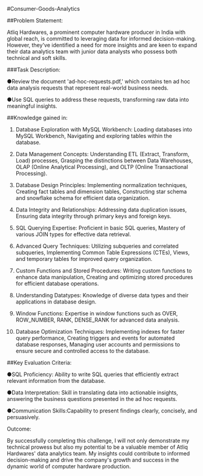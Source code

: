 #Consumer-Goods-Analytics

##Problem Statement:

Atliq Hardwares, a prominent computer hardware producer in India with global reach, is committed to leveraging data for informed decision-making. However, they've identified a need for more insights and are keen to expand their data analytics team with junior data analysts who possess both technical and soft skills.

###Task Description:

●Review the document 'ad-hoc-requests.pdf,' which contains ten ad hoc data analysis requests that represent real-world business needs.

●Use SQL queries to address these requests, transforming raw data into meaningful insights.


##Knowledge gained in:

1. Database Exploration with MySQL Workbench: Loading databases into MySQL Workbench, Navigating and exploring tables within the database.

2. Data Management Concepts: Understanding ETL (Extract, Transform, Load) processes, Grasping the distinctions between Data Warehouses, OLAP (Online Analytical Processing), and OLTP (Online Transactional Processing).

3. Database Design Principles: Implementing normalization techniques, Creating fact tables and dimension tables, Constructing star schema and snowflake schema for efficient data organization.

4. Data Integrity and Relationships: Addressing data duplication issues, Ensuring data integrity through primary keys and foreign keys.

5. SQL Querying Expertise: Proficient in basic SQL queries, Mastery of various JOIN types for effective data retrieval.

6. Advanced Query Techniques: Utilizing subqueries and correlated subqueries, Implementing Common Table Expressions (CTEs), Views, and temporary tables for improved query organization.

7. Custom Functions and Stored Procedures: Writing custom functions to enhance data manipulation, Creating and optimizing stored procedures for efficient database operations.

8. Understanding Datatypes: Knowledge of diverse data types and their applications in database design.

9. Window Functions: Expertise in window functions such as OVER, ROW_NUMBER, RANK, DENSE_RANK for advanced data analysis.

10. Database Optimization Techniques: Implementing indexes for faster query performance, Creating triggers and events for automated database responses, Managing user accounts and permissions to ensure secure and controlled access to the database.

##Key Evaluation Criteria:

●SQL Proficiency: Ability to write SQL queries that efficiently extract relevant information from the database.

●Data Interpretation: Skill in translating data into actionable insights, answering the business questions presented in the ad hoc requests.

●Communication Skills:Capability to present findings clearly, concisely, and persuasively.

Outcome:

By successfully completing this challenge, I will not only demonstrate my technical prowess but also my potential to be a valuable member of Atliq Hardwares' data analytics team. My insights could contribute to informed decision-making and drive the company's growth and success in the dynamic world of computer hardware production.
